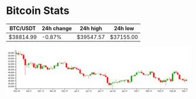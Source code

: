 # Bitcoin Stats

BTC/USDT|24h change|24h high|24h low|
|---|---|---|---|
|$38814.99|-0.87%|$39547.57|$37155.00|

<img src="./chart.svg">
